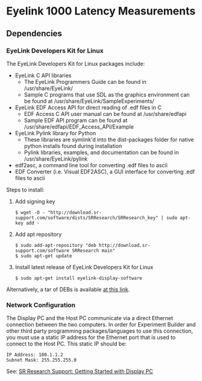 # Eyelink 1000 Latency Measurements

## Dependencies

### EyeLink Developers Kit for Linux

The EyeLink Developers Kit for Linux packages include:

* EyeLink C API libraries
     * The EyeLink Programmers Guide can be found in /usr/share/EyeLink/
     * Sample C programs that use SDL as the graphics environment can be found
       at /usr/share/EyeLink/SampleExperiments/
* EyeLink EDF Access API for direct reading of .edf files in C
     * EDF Access C API user manual can be found at /usr/share/edfapi
     * Sample EDF API program can be found at
       /usr/share/edfapi/EDF_Access_API/Example
* EyeLink Pylink library for Python
     * These libraries are symlink'd into the dist-packages folder for native
       python installs found during installation
     * Pylink libraries, examples, and documentation can be found in
       /usr/share/EyeLink/pylink
* edf2asc, a command line tool for converting .edf files to ascii
* EDF Converter (i.e. Visual EDF2ASC), a GUI interface for converting .edf files
  to ascii

Steps to install:

1. Add signing key
   ```
   $ wget -O - "http://download.sr-support.com/software/dists/SRResearch/SRResearch_key" | sudo apt-key add -
   ```
2. Add apt repository
   ```
   $ sudo add-apt-repository "deb http://download.sr-support.com/software SRResearch main"
   $ sudo apt-get update
   ```
3. Install latest release of EyeLink Developers Kit for Linux
   ```
   $ sudo apt-get install eyelink-display-software
   ```
Alternatively, a tar of DEBs is available [at this link][debs].

### Network Configuration

The Display PC and the Host PC communicate via a direct Ethernet connection
between the two computers. In order for Experiment Builder and other third party
programming packages/languages to use this connection, you must use a static IP
address for the Ethernet port that is used to connect to the Host PC. This
static IP should be:

    IP Address: 100.1.1.2
    Subnet Mask: 255.255.255.0

See: [SR Research Support: Getting Started with Display PC][display]

[display]: https://www.sr-support.com/forum/how-tos/getting-started/getting-started-with-eyelink-system-installation-and-usage/52251-getting-started-with-display-pc-configuration
[debs]: http://download.sr-support.com/linuxDisplaySoftwareRelease/eyelink-display-software_1.11_x64_debs.tar.gz
